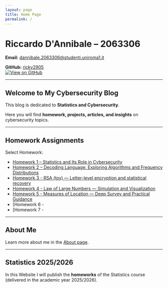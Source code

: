 ```yaml
---
layout: page
title: Home Page
permalink: /
---
```


# Riccardo D'Annibale – 2063306

**Email:** [dannibale.2063306@studenti.uniroma1.it](mailto:dannibale.2063301@studenti.uniroma1.it)  

**GitHub:** [ricky2905](https://github.com/ricky2905)  
[![View on GitHub](https://img.shields.io/badge/View-GitHub-181717?style=for-the-badge&logo=github)](https://github.com/ricky2905)

---

## Welcome to My Cybersecurity Blog

This blog is dedicated to **Statistics and Cybersecurity**.  

Here you will find **homework, projects, articles, and insights** on cybersecurity topics.

---

## Homework Assignments

Select Homework:

- [Homework 1 – Statistics and Its Role in Cybersecurity](/HOMEWORK/homework1/)
- [Homework 2 – Decoding Language: Exploring Algorithms and Frequency Distributions](/HOMEWORK/homework2/index.html)
- [Homework 3 - RSA (toy) — Letter-level encryption and statistical recovery](/HOMEWORK/homework3/index.html)
- [Homework 4 - Law of Large Numbers — Simulation and Visualization](/HOMEWORK/homework4/index.html)
- [Homework 5 - Measures of Location — Deep Survey and Practical Guidance](/HOMEWORK/homework5/index.html)
- [Homework 6 - 
- [Homework 7 - 

---

## About Me

Learn more about me in the [About page](/about/).

---

## Statistics 2025/2026

In this Website I will publish the **homeworks** of the Statistics course (delivered in the academic year 2025/2026).
